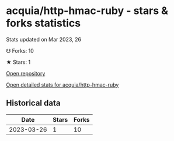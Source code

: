 # acquia/http-hmac-ruby - stars & forks statistics

Stats updated on Mar 2023, 26

☋ Forks: 10

★ Stars: 1

[Open repository](https://github.com/acquia/http-hmac-ruby)

[Open detailed stats for acquia/http-hmac-ruby](https://reviewgithub.com/rep/acquia/http-hmac-ruby)

## Historical data
| Date | Stars | Forks |
|------|-------|-------|
| 2023-03-26 | 1 | 10 | 

